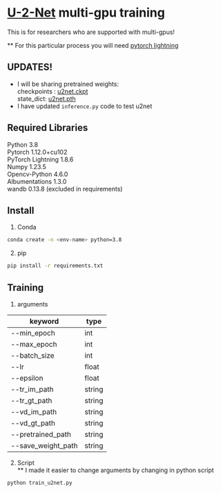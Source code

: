 # [U-2-Net](https://github.com/xuebinqin/U-2-Net) multi-gpu training


This is for researchers who are supported with multi-gpus!

** For this particular process you will need [pytorch lightning](https://www.pytorchlightning.ai)

## UPDATES!
- I will be sharing pretrained weights:<br>
checkpoints : [u2net.ckpt](https://drive.google.com/file/d/1ikI0fP2LDij6OVCiv-e3EZdlVqbEC8HQ/view?usp=sharing)<br> state_dict: [u2net.pth](https://drive.google.com/file/d/1soMzlTkKH2pl6-ZkmZRwA18OnxAzFIEK/view?usp=sharing)
- I have updated ```inference.py``` code to test u2net<br>

## Required Libraries
Python 3.8<br>
Pytorch 1.12.0+cu102<br>
PyTorch Lightning 1.8.6<br>
Numpy 1.23.5<br>
Opencv-Python 4.6.0<br>
Albumentations 1.3.0<br>
wandb 0.13.8 (excluded in requirements)

## Install
1. Conda
```sh
conda create -n <env-name> python=3.8
```
2. pip
```sh
pip install -r requirements.txt
```

## Training

1. arguments

|keyword|type|
|-------|----|
|--min_epoch|int|
|--max_epoch|int|
|--batch_size|int|
|--lr|float|
|--epsilon|float|
|--tr_im_path|string|
|--tr_gt_path|string|
|--vd_im_path|string|
|--vd_gt_path|string|
|--pretrained_path|string|
|--save_weight_path|string|

2. Script<br>
** I made it easier to change arguments by changing in python script 

```sh
python train_u2net.py
```



